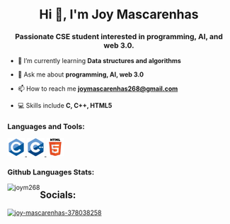 <h1 align="center">Hi 👋, I'm Joy Mascarenhas</h1>

<h3 align="center">Passionate CSE student interested in programming, AI, and web 3.0.</h3>

- 🌱 I’m currently learning **Data structures and algorithms**

- 💬 Ask me about **programming, AI, web 3.0**

- 📫 How to reach me **joymascarenhas268@gmail.com**

- 💻 Skills include **C, C++, HTML5**

<h3 align="left">Languages and Tools:</h3>
<p align="left"> <a href="https://www.cprogramming.com/" target="_blank" rel="noreferrer"> <img src="https://raw.githubusercontent.com/devicons/devicon/master/icons/c/c-original.svg" alt="c" width="40" height="40"/> </a> <a href="https://isocpp.org/" target="_blank" rel="noreferrer"> <img src="https://raw.githubusercontent.com/devicons/devicon/master/icons/cplusplus/cplusplus-original.svg" alt="cplusplus" width="40" height="40"/> </a> <a href="https://developer.mozilla.org/en-US/docs/Web/HTML" target="_blank" rel="noreferrer"> <img src="https://raw.githubusercontent.com/devicons/devicon/master/icons/html5/html5-original-wordmark.svg" alt="html5" width="40" height="40"/> </a> </p>

<h3 align="left">Github Languages Stats:</h3>
<p><img align="left" src="https://github-readme-stats.vercel.app/api/top-langs?username=joym268&show_icons=true&locale=en&layout=compact" alt="joym268" /></p><be>

<h2 align="left">Socials:</h2>
<p><a href="https://linkedin.com/in/joy-mascarenhas-378038258" target="blank"><img align="center" src="https://raw.githubusercontent.com/rahuldkjain/github-profile-readme-generator/master/src/images/icons/Social/linked-in-alt.svg" alt="joy-mascarenhas-378038258" height="30" width="40" /></a></p>